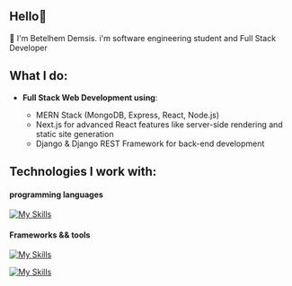 ## Hello👋 
<p>🌟 I'm Betelhem Demsis. i'm software engineering student and Full Stack Developer </p> 

## What I do:
- **Full Stack Web Development using**:
  
  - MERN Stack (MongoDB, Express, React, Node.js)
  - Next.js for advanced React features like server-side rendering and static site generation
  - Django & Django REST Framework for back-end development
       
## Technologies I work with: 

<h4> programming languages</h4>

[![My Skills](https://skillicons.dev/icons?i=js,ts,py)](https://skillicons.dev)

<h4> Frameworks && tools </h4
                          
 [![My Skills](https://skillicons.dev/icons?i=react,redux,nextjs,materialui,tailwind,bootstrap,django,nodejs,express,firebase,mongodb,mysql,postgres)](https://skillicons.dev)

[![My Skills](https://skillicons.dev/icons?i=jquery,vscode,postman,vite,git,bash)](https://skillicons.dev)

